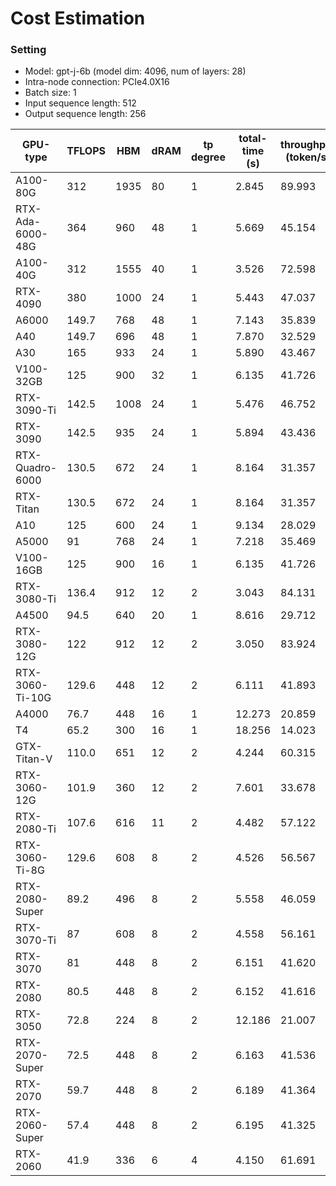 # Cost Estimation
### Setting
- Model: gpt-j-6b (model dim: 4096, num of layers: 28)
- Intra-node connection: PCIe4.0X16
- Batch size: 1
- Input sequence length: 512
- Output sequence length: 256

| GPU-type  | TFLOPS  | HBM | dRAM  | tp degree | total-time (s) | throughput (token/s) |
|----|----|----|----|----|----|----|
|A100-80G|312|1935|80|1|2.845|89.993|
|RTX-Ada-6000-48G|364|960|48|1|5.669|45.154|
|A100-40G|312|1555|40|1|3.526|72.598|
|RTX-4090|380|1000|24|1|5.443|47.037|
|A6000|149.7|768|48|1|7.143|35.839|
|A40|149.7|696|48|1|7.870|32.529|
|A30|165|933|24|1|5.890|43.467|
|V100-32GB|125|900|32|1|6.135|41.726|
|RTX-3090-Ti|142.5|1008|24|1|5.476|46.752|
|RTX-3090|142.5|935|24|1|5.894|43.436|
|RTX-Quadro-6000|130.5|672|24|1|8.164|31.357|
|RTX-Titan|130.5|672|24|1|8.164|31.357|
|A10|125|600|24|1|9.134|28.029|
|A5000|91|768|24|1|7.218|35.469|
|V100-16GB|125|900|16|1|6.135|41.726|
|RTX-3080-Ti|136.4|912|12|2|3.043|84.131|
|A4500|94.5|640|20|1|8.616|29.712|
|RTX-3080-12G|122|912|12|2|3.050|83.924|
|RTX-3060-Ti-10G|129.6|448|12|2|6.111|41.893|
|A4000|76.7|448|16|1|12.273|20.859|
|T4|65.2|300|16|1|18.256|14.023|
|GTX-Titan-V|110.0|651|12|2|4.244|60.315|
|RTX-3060-12G|101.9|360|12|2|7.601|33.678|
|RTX-2080-Ti|107.6|616|11|2|4.482|57.122|
|RTX-3060-Ti-8G|129.6|608|8|2|4.526|56.567|
|RTX-2080-Super|89.2|496|8|2|5.558|46.059|
|RTX-3070-Ti|87|608|8|2|4.558|56.161|
|RTX-3070|81|448|8|2|6.151|41.620|
|RTX-2080|80.5|448|8|2|6.152|41.616|
|RTX-3050|72.8|224|8|2|12.186|21.007|
|RTX-2070-Super|72.5|448|8|2|6.163|41.536|
|RTX-2070|59.7|448|8|2|6.189|41.364|
|RTX-2060-Super|57.4|448|8|2|6.195|41.325|
|RTX-2060|41.9|336|6|4|4.150|61.691|

